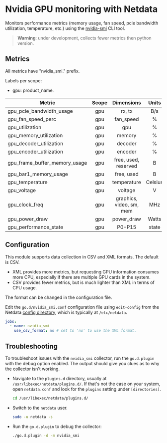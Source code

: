 <!--
title: "Nvidia GPU monitoring with Netdata"
custom_edit_url: "https://github.com/netdata/go.d.plugin/edit/master/modules/nvidia_smi/README.md"
description: "Monitors performance metrics using the nvidia-smi CLI tool."
sidebar_label: "nvidia_smi-go.d.plugin (Recommended)"
learn_status: "Published"
learn_topic_type: "References"
learn_rel_path: "References/Collectors references/Devices"
-->

# Nvidia GPU monitoring with Netdata

Monitors performance metrics (memory usage, fan speed, pcie bandwidth utilization, temperature, etc.)
using the [nvidia-smi](https://developer.nvidia.com/nvidia-system-management-interface) CLI tool.

> **Warning**: under development, collects fewer metrics then python version.

## Metrics

All metrics have "nvidia_smi." prefix.

Labels per scope:

- gpu: product_name.

| Metric                        | Scope |        Dimensions        |  Units  | XML | CSV |
|-------------------------------|:-----:|:------------------------:|:-------:|:---:|:---:|
| gpu_pcie_bandwidth_usage      |  gpu  |          rx, tx          |   B/s   | yes | no  |
| gpu_fan_speed_perc            |  gpu  |        fan_speed         |    %    | yes | yes |
| gpu_utilization               |  gpu  |           gpu            |    %    | yes | yes |
| gpu_memory_utilization        |  gpu  |          memory          |    %    | yes | yes |
| gpu_decoder_utilization       |  gpu  |         decoder          |    %    | yes | no  |
| gpu_encoder_utilization       |  gpu  |         encoder          |    %    | yes | no  |
| gpu_frame_buffer_memory_usage |  gpu  |   free, used, reserved   |    B    | yes | yes |
| gpu_bar1_memory_usage         |  gpu  |        free, used        |    B    | yes | no  |
| gpu_temperature               |  gpu  |       temperature        | Celsius | yes | yes |
| gpu_voltage                   |  gpu  |         voltage          |    V    | yes | no  |
| gpu_clock_freq                |  gpu  | graphics, video, sm, mem |   MHz   | yes | yes |
| gpu_power_draw                |  gpu  |        power_draw        |  Watts  | yes | yes |
| gpu_performance_state         |  gpu  |          P0-P15          |  state  | yes | yes |

## Configuration

This module supports data collection in CSV and XML formats. The default is CSV.

- XML provides more metrics, but requesting GPU information consumes more CPU, especially if there are multiple GPU
  cards in the system.
- CSV provides fewer metrics, but is much lighter than XML in terms of CPU usage.

The format can be changed in the configuration file.

Edit the `go.d/nvidia_smi.conf` configuration file using `edit-config` from the
Netdata [config directory](https://learn.netdata.cloud/docs/configure/nodes), which is typically at `/etc/netdata`.

```yaml
jobs:
  - name: nvidia_smi
    use_csv_format: no # set to 'no' to use the XML format.
```

## Troubleshooting

To troubleshoot issues with the `nvidia_smi` collector, run the `go.d.plugin` with the debug option enabled. The
output should give you clues as to why the collector isn't working.

- Navigate to the `plugins.d` directory, usually at `/usr/libexec/netdata/plugins.d/`. If that's not the case on
  your system, open `netdata.conf` and look for the `plugins` setting under `[directories]`.

  ```bash
  cd /usr/libexec/netdata/plugins.d/
  ```

- Switch to the `netdata` user.

  ```bash
  sudo -u netdata -s
  ```

- Run the `go.d.plugin` to debug the collector:

  ```bash
  ./go.d.plugin -d -m nvidia_smi
  ```
